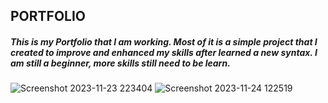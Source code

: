 <h2>PORTFOLIO</h2>
<h5>This is my Portfolio that I am working. Most of it is a simple project that I created to improve and enhanced my skills after learned a new syntax. I am still a beginner, more skills still need to be learn.</h5>

![Screenshot 2023-11-23 223404](https://github.com/heykeyme/ProjectCpp/assets/149401136/617a5f92-8d07-40a7-8193-2c2f5b803c7c)
![Screenshot 2023-11-24 122519](https://github.com/heykeyme/ProjectCpp/assets/149401136/aa7a4d3a-9ba1-41de-908a-886d6aeab923)
